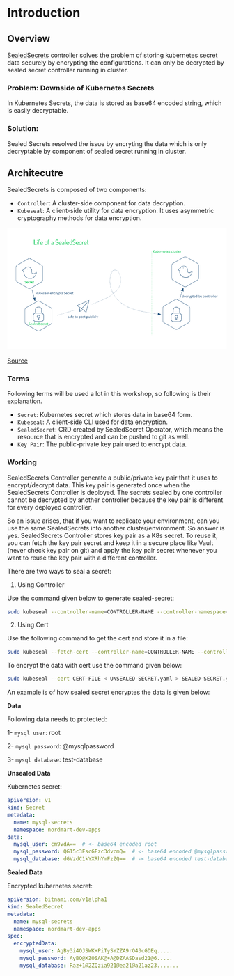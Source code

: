 # Introduction

## Overview

[SealedSecrets](https://github.com/bitnami-labs/sealed-secrets) controller solves the problem of storing kubernetes secret data securely by encrypting the configurations. It can only be decrypted by sealed secret controller running in cluster.

### Problem: Downside of Kubernetes Secrets

In Kubernetes Secrets, the data is stored as base64 encoded string, which is easily decryptable.

### Solution:

Sealed Secrets resolved the issue by encryting the data which is only decryptable by component of sealed secret running in cluster.

## Architecutre

SealedSecrets is composed of two components:

* `Controller`: A cluster-side component for data decryption.
* `Kubeseal`: A client-side utility for data encryption. It uses asymmetric cryptography methods for data encryption.

[![SealedSecret Architecture Diagram](../image/sealed-secret.png)](https://engineering.bitnami.com/articles/sealed-secrets.html)

[Source](https://engineering.bitnami.com/articles/sealed-secrets.html)


### Terms

Following terms will be used a lot in this workshop, so following is their explanation.

* `Secret`: Kubernetes secret which stores data in base64 form.
* `Kubeseal`: A client-side CLI used for data encryption.
* `SealedSecret`: CRD created by SealedSecret Operator, which means the resource that is encrypted and can be pushed to git as well.
* `Key Pair`: The public-private key pair used to encrypt data.

### Working

SealedSecrets Controller generate a public/private key pair that it uses to encrypt/decrypt data. This key pair is generated once when the SealedSecrets Controller is deployed. The secrets sealed by one controller cannot be decrypted by another controller because the key pair is different for every deployed controller. 

So an issue arises, that if you want to replicate your environment, can you use the same SealedSecrets into another cluster/environment. So answer is yes. SealedSecrets Controller stores key pair as a K8s secret. To reuse it, you can fetch the key pair secret and keep it in a secure place like Vault (never check key pair on git) and apply the key pair secret whenever you want to reuse the key pair with a different controller.

There are two ways to seal a secret:

1. Using Controller

Use the command given below to generate sealed-secret:

```bash
sudo kubeseal --controller-name=CONTROLLER-NAME --controller-namespace=NAMESPACE  < UNSEALED-SECRET.yaml > SEALED-SECRET.yaml
```

2. Using Cert

Use the following command to get the cert and store it in a file:

```bash
sudo kubeseal --fetch-cert --controller-name=CONTROLLER-NAME --controller-namespace=NAMESPACE
```

To encrypt the data with cert use the command given below:

```bash
sudo kubeseal --cert CERT-FILE < UNSEALED-SECRET.yaml > SEALED-SECRET.yaml
```

An example is of how sealed secret encryptes the data is given below:

**Data**

Following data needs to protected:

1- `mysql user`: root

2- `mysql password`: @mysqlpassword 

3- `mysql database`: test-database

**Unsealed Data**

Kubernetes secret:

```yaml
apiVersion: v1
kind: Secret
metadata:
  name: mysql-secrets
  namespace: nordmart-dev-apps
data:
  mysql_user: cm9vdA==  # <- base64 encoded root
  mysql_password: QG15c3FscGFzc3dvcmQ=  # <- base64 encoded @mysqlpassword
  mysql_database: dGVzdC1kYXRhYmFzZQ==  # -< base64 encoded test-database
```

**Sealed Data**

Encrypted kubernetes secret:

```yaml
apiVersion: bitnami.com/v1alpha1
kind: SealedSecret
metadata:
  name: mysql-secrets
  namespace: nordmart-dev-apps
spec:
  encryptedData:
    mysql_user: AgBy3i4OJSWK+PiTySYZZA9rO43cGDEq.....
    mysql_password: AyBQ@XZOSAK@+A@DZAASDasd21@6.....
    mysql_database: Raz+1@2ZQzia921@ea21@a21az23.......
```
